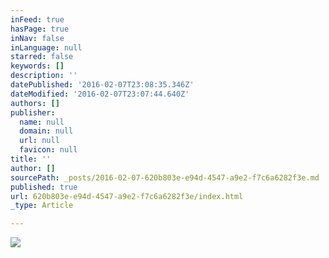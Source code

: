 ```yaml
---
inFeed: true
hasPage: true
inNav: false
inLanguage: null
starred: false
keywords: []
description: ''
datePublished: '2016-02-07T23:08:35.346Z'
dateModified: '2016-02-07T23:07:44.640Z'
authors: []
publisher:
  name: null
  domain: null
  url: null
  favicon: null
title: ''
author: []
sourcePath: _posts/2016-02-07-620b803e-e94d-4547-a9e2-f7c6a6282f3e.md
published: true
url: 620b803e-e94d-4547-a9e2-f7c6a6282f3e/index.html
_type: Article

---
```

![](https://the-grid-user-content.s3-us-west-2.amazonaws.com/6f4417d2-ad61-4bc4-bf85-ce65d88846f9.JPG)